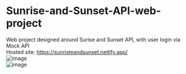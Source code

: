 # Sunrise-and-Sunset-API-web-project
Web project designed around Surise and Sunset API, with user login via Mock API <br>
Hosted site: https://sunristeandsunset.netlify.app/ <br>
![image](https://github.com/dzemil04/Sunrise-and-Sunset-API-web-project/assets/118398243/fa572ab2-42f0-4315-94b9-a13979f2192a) <br>
![image](https://github.com/dzemil04/Sunrise-and-Sunset-API-web-project/assets/118398243/2ea51505-c3f1-44d6-ac78-41836038ef77)
